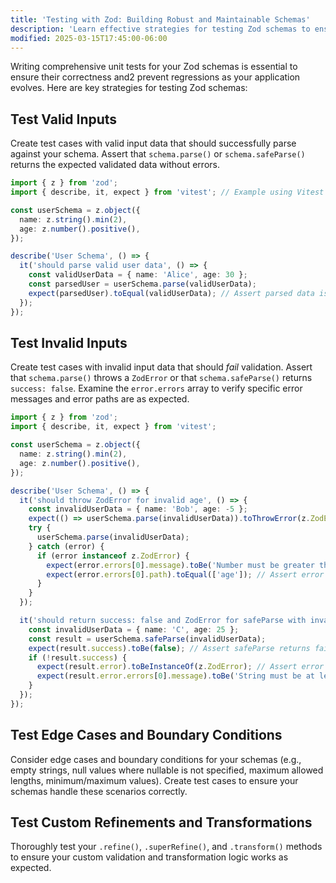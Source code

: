 ```yaml
---
title: 'Testing with Zod: Building Robust and Maintainable Schemas'
description: 'Learn effective strategies for testing Zod schemas to ensure their correctness and prevent regressions as your application evolves.'
modified: 2025-03-15T17:45:00-06:00
---
```


Writing comprehensive unit tests for your Zod schemas is essential to ensure their correctness and2 prevent regressions as your application evolves. Here are key strategies for testing Zod schemas:

## Test Valid Inputs

Create test cases with valid input data that should successfully parse against your schema. Assert that `schema.parse()` or `schema.safeParse()` returns the expected validated data without errors.

```ts
import { z } from 'zod';
import { describe, it, expect } from 'vitest'; // Example using Vitest

const userSchema = z.object({
  name: z.string().min(2),
  age: z.number().positive(),
});

describe('User Schema', () => {
  it('should parse valid user data', () => {
    const validUserData = { name: 'Alice', age: 30 };
    const parsedUser = userSchema.parse(validUserData);
    expect(parsedUser).toEqual(validUserData); // Assert parsed data is as expected
  });
});
```

## Test Invalid Inputs

Create test cases with invalid input data that should _fail_ validation. Assert that `schema.parse()` throws a `ZodError` or that `schema.safeParse()` returns `success: false`. Examine the `error.errors` array to verify specific error messages and error paths are as expected.

```ts
import { z } from 'zod';
import { describe, it, expect } from 'vitest';

const userSchema = z.object({
  name: z.string().min(2),
  age: z.number().positive(),
});

describe('User Schema', () => {
  it('should throw ZodError for invalid age', () => {
    const invalidUserData = { name: 'Bob', age: -5 };
    expect(() => userSchema.parse(invalidUserData)).toThrowError(z.ZodError); // Assert ZodError is thrown
    try {
      userSchema.parse(invalidUserData);
    } catch (error) {
      if (error instanceof z.ZodError) {
        expect(error.errors[0].message).toBe('Number must be greater than 0'); // Assert specific error message
        expect(error.errors[0].path).toEqual(['age']); // Assert error path
      }
    }
  });

  it('should return success: false and ZodError for safeParse with invalid name', () => {
    const invalidUserData = { name: 'C', age: 25 };
    const result = userSchema.safeParse(invalidUserData);
    expect(result.success).toBe(false); // Assert safeParse returns failure
    if (!result.success) {
      expect(result.error).toBeInstanceOf(z.ZodError); // Assert error is ZodError
      expect(result.error.errors[0].message).toBe('String must be at least 2 characters'); // Assert error message
    }
  });
});
```

## Test Edge Cases and Boundary Conditions

Consider edge cases and boundary conditions for your schemas (e.g., empty strings, null values where nullable is not specified, maximum allowed lengths, minimum/maximum values). Create test cases to ensure your schemas handle these scenarios correctly.

## Test Custom Refinements and Transformations

Thoroughly test your `.refine()`, `.superRefine()`, and `.transform()` methods to ensure your custom validation and transformation logic works as expected.
